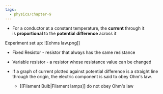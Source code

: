 ```yaml
---
tags:
  - physics/chapter-9
---
```

- For a conductor at a constant temperature, the **current** through it is **proportional** to the **potential difference** across it


Experiment set up:
![[ohms law.png]]
- Fixed Resistor - resistor that always has the same resistance
- Variable resistor - a resistor whose resistance value can be changed

- If a graph of current plotted against potential difference is a straight line through the origin, the electric component is said to obey Ohm's law.
	- [[Filament Bulb|Filament lamps]] do not obey Ohm's law